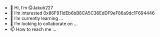 - 👋 Hi, I’m @Jakub227
- 👀 I’m interested  0x86F911dEb6bB8CA5C36EdDF9eF86a9dc1F694446
- 🌱 I’m currently learning ...
- 💞️ I’m looking to collaborate on ...
- 📫 How to reach me ...

<!---
Jakub227/Jakub227 is a ✨ special ✨ repository because its `README.md` (this file) appears on your GitHub profile.
You can click the Preview link to take a look at your changes.
--->
